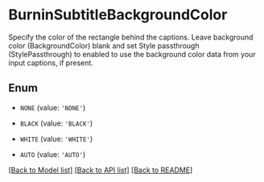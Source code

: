 # BurninSubtitleBackgroundColor

Specify the color of the rectangle behind the captions. Leave background color (BackgroundColor) blank and set Style passthrough (StylePassthrough) to enabled to use the background color data from your input captions, if present.

## Enum

* `NONE` (value: `'NONE'`)

* `BLACK` (value: `'BLACK'`)

* `WHITE` (value: `'WHITE'`)

* `AUTO` (value: `'AUTO'`)

[[Back to Model list]](../README.md#documentation-for-models) [[Back to API list]](../README.md#documentation-for-api-endpoints) [[Back to README]](../README.md)



